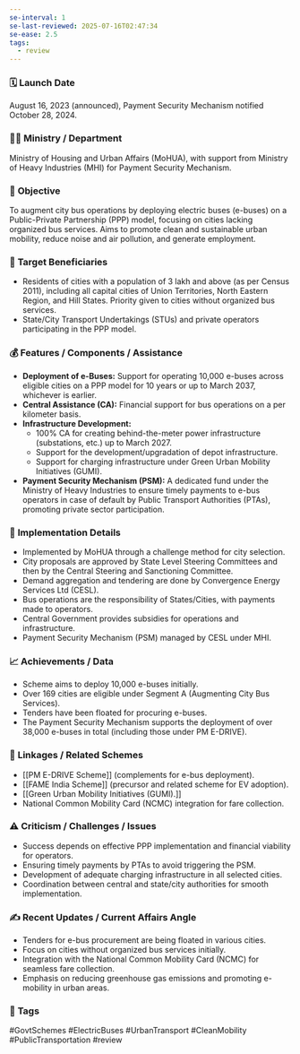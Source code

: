 ```yaml
---
se-interval: 1
se-last-reviewed: 2025-07-16T02:47:34
se-ease: 2.5
tags:
  - review
---
```


### 🗓️ **Launch Date**
August 16, 2023 (announced), Payment Security Mechanism notified October 28, 2024.

### 🧑‍🏫 **Ministry / Department**
Ministry of Housing and Urban Affairs (MoHUA), with support from Ministry of Heavy Industries (MHI) for Payment Security Mechanism.

### 🎯 **Objective**
To augment city bus operations by deploying electric buses (e-buses) on a Public-Private Partnership (PPP) model, focusing on cities lacking organized bus services. Aims to promote clean and sustainable urban mobility, reduce noise and air pollution, and generate employment.

### 👥 **Target Beneficiaries**
- Residents of cities with a population of 3 lakh and above (as per Census 2011), including all capital cities of Union Territories, North Eastern Region, and Hill States. Priority given to cities without organized bus services.
- State/City Transport Undertakings (STUs) and private operators participating in the PPP model.

### 💰 **Features / Components / Assistance**
- **Deployment of e-Buses:** Support for operating 10,000 e-buses across eligible cities on a PPP model for 10 years or up to March 2037, whichever is earlier.
- **Central Assistance (CA):** Financial support for bus operations on a per kilometer basis.
- **Infrastructure Development:**
    - 100% CA for creating behind-the-meter power infrastructure (substations, etc.) up to March 2027.
    - Support for the development/upgradation of depot infrastructure.
    - Support for charging infrastructure under Green Urban Mobility Initiatives (GUMI).
- **Payment Security Mechanism (PSM):** A dedicated fund under the Ministry of Heavy Industries to ensure timely payments to e-bus operators in case of default by Public Transport Authorities (PTAs), promoting private sector participation.

### 📍 **Implementation Details**
- Implemented by MoHUA through a challenge method for city selection.
- City proposals are approved by State Level Steering Committees and then by the Central Steering and Sanctioning Committee.
- Demand aggregation and tendering are done by Convergence Energy Services Ltd (CESL).
- Bus operations are the responsibility of States/Cities, with payments made to operators.
- Central Government provides subsidies for operations and infrastructure.
- Payment Security Mechanism (PSM) managed by CESL under MHI.

### 📈 **Achievements / Data**
- Scheme aims to deploy 10,000 e-buses initially.
- Over 169 cities are eligible under Segment A (Augmenting City Bus Services).
- Tenders have been floated for procuring e-buses.
- The Payment Security Mechanism supports the deployment of over 38,000 e-buses in total (including those under PM E-DRIVE).

### 🧩 **Linkages / Related Schemes**
- [[PM E-DRIVE Scheme]] (complements for e-bus deployment).
- [[FAME India Scheme]] (precursor and related scheme for EV adoption).
- [[Green Urban Mobility Initiatives (GUMI).]]
- National Common Mobility Card (NCMC) integration for fare collection.

### ⚠️ **Criticism / Challenges / Issues**
- Success depends on effective PPP implementation and financial viability for operators.
- Ensuring timely payments by PTAs to avoid triggering the PSM.
- Development of adequate charging infrastructure in all selected cities.
- Coordination between central and state/city authorities for smooth implementation.

### ✍️ **Recent Updates / Current Affairs Angle**
- Tenders for e-bus procurement are being floated in various cities.
- Focus on cities without organized bus services initially.
- Integration with the National Common Mobility Card (NCMC) for seamless fare collection.
- Emphasis on reducing greenhouse gas emissions and promoting e-mobility in urban areas.

### 🔗 **Tags**
#GovtSchemes #ElectricBuses #UrbanTransport #CleanMobility #PublicTransportation
#review